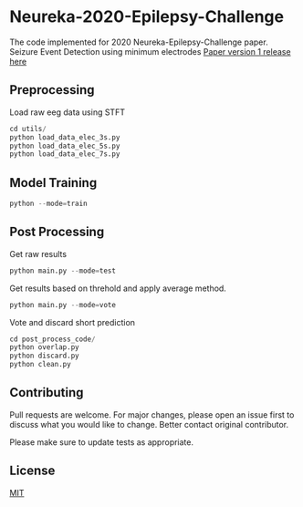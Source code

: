 # Neureka-2020-Epilepsy-Challenge

The code implemented for 2020 Neureka-Epilepsy-Challenge paper.
Seizure Event Detection using minimum electrodes
[Paper version 1 release here](https://github.com/NeuroSyd/Neureka-2020-Epilepsy-Challenge/blob/master/Two-Channel%20Epileptic%20Seziure%20Detection%20with%20Blended%20Multi-Time%20Segements%20Electroencephalography%20(EEG)%20Spectrogram.pdf)


## Preprocessing
Load raw eeg data using STFT
```python
cd utils/
python load_data_elec_3s.py
python load_data_elec_5s.py
python load_data_elec_7s.py
```
## Model Training
```python
python --mode=train
```
## Post Processing
Get raw results
```python
python main.py --mode=test
```
Get results based on threhold and apply average method.
```python
python main.py --mode=vote
```
Vote and discard short prediction
```python
cd post_process_code/
python overlap.py 
python discard.py 
python clean.py
```
## Contributing
Pull requests are welcome. For major changes, please open an issue first to discuss what you would like to change. Better contact original contributor.

Please make sure to update tests as appropriate.

## License
[MIT](https://choosealicense.com/licenses/mit/)
